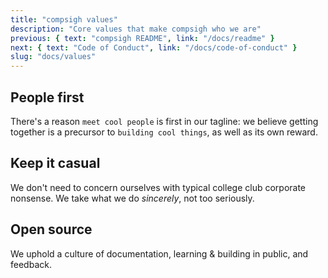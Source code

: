 ```yaml
---
title: "compsigh values"
description: "Core values that make compsigh who we are"
previous: { text: "compsigh README", link: "/docs/readme" }
next: { text: "Code of Conduct", link: "/docs/code-of-conduct" }
slug: "docs/values"
---
```


## People first

There's a reason `meet cool people` is first in our tagline: we believe getting together is a precursor to `building cool things`, as well as its own reward.

## Keep it casual

We don't need to concern ourselves with typical college club corporate nonsense. We take what we do *sincerely*, not too seriously.

## Open source

We uphold a culture of documentation, learning & building in public, and feedback.
